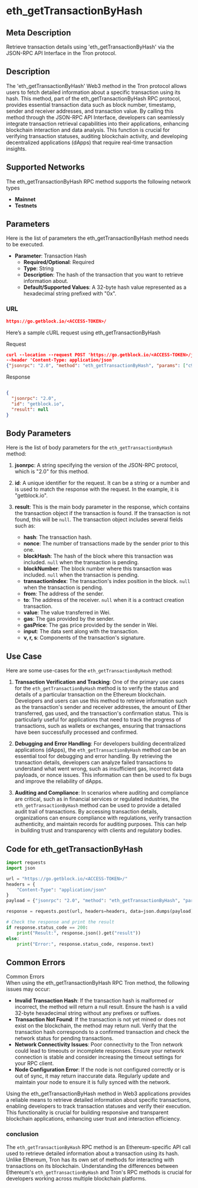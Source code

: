# eth_getTransactionByHash


## Meta Description
Retrieve transaction details using 'eth_getTransactionByHash' via the JSON-RPC API Interface in the Tron protocol.

## Description
The 'eth_getTransactionByHash' Web3 method in the Tron protocol allows users to fetch detailed information about a specific transaction using its hash. This method, part of the eth_getTransactionByHash RPC protocol, provides essential transaction data such as block number, timestamp, sender and receiver addresses, and transaction value. By calling this method through the JSON-RPC API Interface, developers can seamlessly integrate transaction retrieval capabilities into their applications, enhancing blockchain interaction and data analysis. This function is crucial for verifying transaction statuses, auditing blockchain activity, and developing decentralized applications (dApps) that require real-time transaction insights.

## Supported Networks
The eth_getTransactionByHash RPC method supports the following network types
- **Mainnet**
- **Testnets**

## Parameters

Here is the list of parameters the eth_getTransactionByHash method needs to be executed.

- **Parameter**: Transaction Hash
  - **Required/Optional**: Required
  - **Type**: String
  - **Description**: The hash of the transaction that you want to retrieve information about.
  - **Default/Supported Values**: A 32-byte hash value represented as a hexadecimal string prefixed with "0x".

### URL
```json
https://go.getblock.io/<ACCESS-TOKEN>/
```
Here’s a sample cURL request using eth_getTransactionByHash

Request
```json
curl --location --request POST 'https://go.getblock.io/<ACCESS-TOKEN>/jsonrpc' 
--header 'Content-Type: application/json' 
{"jsonrpc": "2.0", "method": "eth_getTransactionByHash", "params": ["c9af231ad59bcd7e8dcf827afd45020a02112704dce74ec5f72cb090aa07eef0"], "id": "getblock.io"}
```

Response
```json

{
  "jsonrpc": "2.0",
  "id": "getblock.io",
  "result": null
}
```
## Body Parameters

Here is the list of body parameters for the `eth_getTransactionByHash` method:

1. **jsonrpc**: A string specifying the version of the JSON-RPC protocol, which is "2.0" for this method.

2. **id**: A unique identifier for the request. It can be a string or a number and is used to match the response with the request. In the example, it is "getblock.io".

3. **result**: This is the main body parameter in the response, which contains the transaction object if the transaction is found. If the transaction is not found, this will be `null`. The transaction object includes several fields such as:
   - **hash**: The transaction hash.
   - **nonce**: The number of transactions made by the sender prior to this one.
   - **blockHash**: The hash of the block where this transaction was included. `null` when the transaction is pending.
   - **blockNumber**: The block number where this transaction was included. `null` when the transaction is pending.
   - **transactionIndex**: The transaction's index position in the block. `null` when the transaction is pending.
   - **from**: The address of the sender.
   - **to**: The address of the receiver. `null` when it is a contract creation transaction.
   - **value**: The value transferred in Wei.
   - **gas**: The gas provided by the sender.
   - **gasPrice**: The gas price provided by the sender in Wei.
   - **input**: The data sent along with the transaction.
   - **v, r, s**: Components of the transaction's signature.

## Use Case

Here are some use-cases for the `eth_getTransactionByHash` method:

1. **Transaction Verification and Tracking**: One of the primary use cases for the `eth_getTransactionByHash` method is to verify the status and details of a particular transaction on the Ethereum blockchain. Developers and users can use this method to retrieve information such as the transaction's sender and receiver addresses, the amount of Ether transferred, gas used, and the transaction's confirmation status. This is particularly useful for applications that need to track the progress of transactions, such as wallets or exchanges, ensuring that transactions have been successfully processed and confirmed.

2. **Debugging and Error Handling**: For developers building decentralized applications (dApps), the `eth_getTransactionByHash` method can be an essential tool for debugging and error handling. By retrieving the transaction details, developers can analyze failed transactions to understand what went wrong, such as insufficient gas, incorrect data payloads, or nonce issues. This information can then be used to fix bugs and improve the reliability of dApps.

3. **Auditing and Compliance**: In scenarios where auditing and compliance are critical, such as in financial services or regulated industries, the `eth_getTransactionByHash` method can be used to provide a detailed audit trail of transactions. By accessing transaction details, organizations can ensure compliance with regulations, verify transaction authenticity, and maintain records for auditing purposes. This can help in building trust and transparency with clients and regulatory bodies.

## Code for eth_getTransactionByHash


```python
import requests
import json

url = "https://go.getblock.io/<ACCESS-TOKEN>/"
headers = {
    "Content-Type": "application/json"
}
payload = {"jsonrpc": "2.0", "method": "eth_getTransactionByHash", "params": ["c9af231ad59bcd7e8dcf827afd45020a02112704dce74ec5f72cb090aa07eef0"], "id": "getblock.io"}

response = requests.post(url, headers=headers, data=json.dumps(payload))

# Check the response and print the result
if response.status_code == 200:
    print("Result:", response.json().get("result"))
else:
    print("Error:", response.status_code, response.text)
```
## Common Errors

Common Errors  
When using the eth_getTransactionByHash RPC Tron method, the following issues may occur:  
- **Invalid Transaction Hash**: If the transaction hash is malformed or incorrect, the method will return a null result. Ensure the hash is a valid 32-byte hexadecimal string without any prefixes or suffixes.  
- **Transaction Not Found**: If the transaction is not yet mined or does not exist on the blockchain, the method may return null. Verify that the transaction hash corresponds to a confirmed transaction and check the network status for pending transactions.  
- **Network Connectivity Issues**: Poor connectivity to the Tron network could lead to timeouts or incomplete responses. Ensure your network connection is stable and consider increasing the timeout settings for your RPC client.  
- **Node Configuration Error**: If the node is not configured correctly or is out of sync, it may return inaccurate data. Regularly update and maintain your node to ensure it is fully synced with the network.

Using the eth_getTransactionByHash method in Web3 applications provides a reliable means to retrieve detailed information about specific transactions, enabling developers to track transaction statuses and verify their execution. This functionality is crucial for building responsive and transparent blockchain applications, enhancing user trust and interaction efficiency.

### conclusion

The `eth_getTransactionByHash` RPC method is an Ethereum-specific API call used to retrieve detailed information about a transaction using its hash. Unlike Ethereum, Tron has its own set of methods for interacting with transactions on its blockchain. Understanding the differences between Ethereum's `eth_getTransactionByHash` and Tron's RPC methods is crucial for developers working across multiple blockchain platforms.
